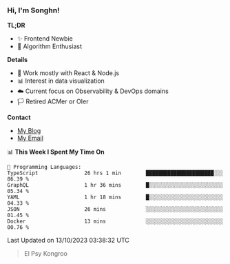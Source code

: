 ### Hi, I'm Songhn!

**TL;DR**

- ✨ Frontend Newbie
- 🎈 Algorithm Enthusiast

**Details**

- 🎯 Work mostly with React & Node.js
- 📊 Interest in data visualization
- ☁️ Current focus on Observability & DevOps domains
- 🏳️ Retired ACMer or OIer

**Contact**
- [My Blog](https://blog.songhn.com)
- [My Email](mailto:songhn233@gmail.com)

<!--START_SECTION:waka-->
📊 **This Week I Spent My Time On** 

```text
💬 Programming Languages: 
TypeScript               26 hrs 1 min        ██████████████████████░░░   86.39 % 
GraphQL                  1 hr 36 mins        █░░░░░░░░░░░░░░░░░░░░░░░░   05.34 % 
YAML                     1 hr 18 mins        █░░░░░░░░░░░░░░░░░░░░░░░░   04.33 % 
JSON                     26 mins             ░░░░░░░░░░░░░░░░░░░░░░░░░   01.45 % 
Docker                   13 mins             ░░░░░░░░░░░░░░░░░░░░░░░░░   00.76 % 
```


 Last Updated on 13/10/2023 03:38:32 UTC
<!--END_SECTION:waka-->

> El Psy Kongroo
